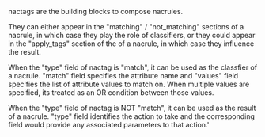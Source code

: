 nactags are the building blocks to compose nacrules.

They can either appear in the "matching" / "not_matching" sections of a nacrule,
in which case they play the role of classifiers, or they could appear in the "apply_tags"
section of the of a nacrule, in which case they influence the result.

When the "type" field of nactag is "match", it can be used as the classfier of
a nacrule. "match" field specifies the attribute name and "values" field specifies
the list of attribute values to match on. When multiple values are specified,
its treated as an OR condition between those values.

When the "type" field of nactag is NOT "match", it can be used as the result of
a nacrule. "type" field identifies the action to take and the corresponding field
would provide any associated parameters to that action.'